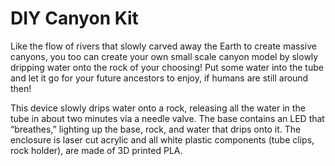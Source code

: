 # DIY Canyon Kit

Like the flow of rivers that slowly carved away the Earth to create massive canyons, you too can create your own small scale canyon model by slowly dripping water onto the rock of your choosing! Put some water into the tube and let it go for your future ancestors to enjoy, if humans are still around then!

This device slowly drips water onto a rock, releasing all the water in the tube in about two minutes via a needle valve. The base contains an LED that “breathes,” lighting up the base, rock, and water that drips onto it. The enclosure is laser cut acrylic and all white plastic components (tube clips, rock holder), are made of 3D printed PLA.
